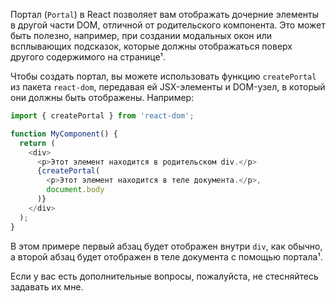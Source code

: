 Портал (`Portal`) в React позволяет вам отображать дочерние элементы в другой части DOM, отличной от родительского компонента. Это может быть полезно, например, при создании модальных окон или всплывающих подсказок, которые должны отображаться поверх другого содержимого на странице¹.

Чтобы создать портал, вы можете использовать функцию `createPortal` из пакета `react-dom`, передавая ей JSX-элементы и DOM-узел, в который они должны быть отображены. Например:
```javascript
import { createPortal } from 'react-dom';

function MyComponent() {
  return (
    <div>
      <p>Этот элемент находится в родительском div.</p>
      {createPortal(
        <p>Этот элемент находится в теле документа.</p>,
        document.body
      )}
    </div>
  );
}
```
В этом примере первый абзац будет отображен внутри `div`, как обычно, а второй абзац будет отображен в теле документа с помощью портала¹.

Если у вас есть дополнительные вопросы, пожалуйста, не стесняйтесь задавать их мне.

